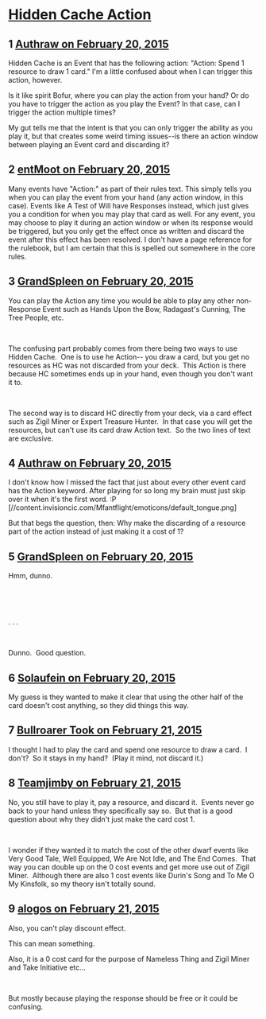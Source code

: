 # [Hidden Cache Action](https://community.fantasyflightgames.com/topic/135433-hidden-cache-action/)

## 1 [Authraw on February 20, 2015](https://community.fantasyflightgames.com/topic/135433-hidden-cache-action/?do=findComment&comment=1456849)

Hidden Cache is an Event that has the following action: "Action: Spend 1 resource to draw 1 card." I'm a little confused about when I can trigger this action, however.

Is it like spirit Bofur, where you can play the action from your hand? Or do you have to trigger the action as you play the Event? In that case, can I trigger the action multiple times?

My gut tells me that the intent is that you can only trigger the ability as you play it, but that creates some weird timing issues--is there an action window between playing an Event card and discarding it?

## 2 [entMoot on February 20, 2015](https://community.fantasyflightgames.com/topic/135433-hidden-cache-action/?do=findComment&comment=1456883)

Many events have "Action:" as part of their rules text. This simply tells you when you can play the event from your hand (any action window, in this case). Events like A Test of Will have Responses instead, which just gives you a condition for when you may play that card as well. For any event, you may choose to play it during an action window or when its response would be triggered, but you only get the effect once as written and discard the event after this effect has been resolved. I don't have a page reference for the rulebook, but I am certain that this is spelled out somewhere in the core rules.

## 3 [GrandSpleen on February 20, 2015](https://community.fantasyflightgames.com/topic/135433-hidden-cache-action/?do=findComment&comment=1457269)

You can play the Action any time you would be able to play any other non-Response Event such as Hands Upon the Bow, Radagast's Cunning, The Tree People, etc.

 

The confusing part probably comes from there being two ways to use Hidden Cache.  One is to use he Action-- you draw a card, but you get no resources as HC was not discarded from your deck.  This Action is there because HC sometimes ends up in your hand, even though you don't want it to.

 

The second way is to discard HC directly from your deck, via a card effect such as Zigil Miner or Expert Treasure Hunter.  In that case you will get the resources, but can't use its card draw Action text.  So the two lines of text are exclusive.

## 4 [Authraw on February 20, 2015](https://community.fantasyflightgames.com/topic/135433-hidden-cache-action/?do=findComment&comment=1457718)

I don't know how I missed the fact that just about every other event card has the Action keyword. After playing for so long my brain must just skip over it when it's the first word. :P [//content.invisioncic.com/Mfantflight/emoticons/default_tongue.png]

But that begs the question, then: Why make the discarding of a resource part of the action instead of just making it a cost of 1?

## 5 [GrandSpleen on February 20, 2015](https://community.fantasyflightgames.com/topic/135433-hidden-cache-action/?do=findComment&comment=1457848)

Hmm, dunno.  

 

 

. . . 

 

Dunno.  Good question.

## 6 [Solaufein on February 20, 2015](https://community.fantasyflightgames.com/topic/135433-hidden-cache-action/?do=findComment&comment=1457896)

My guess is they wanted to make it clear that using the other half of the card doesn't cost anything, so they did things this way.

## 7 [Bullroarer Took on February 21, 2015](https://community.fantasyflightgames.com/topic/135433-hidden-cache-action/?do=findComment&comment=1457929)

I thought I had to play the card and spend one resource to draw a card.  I don't?  So it stays in my hand?  (Play it mind, not discard it.)

## 8 [Teamjimby on February 21, 2015](https://community.fantasyflightgames.com/topic/135433-hidden-cache-action/?do=findComment&comment=1457942)

No, you still have to play it, pay a resource, and discard it.  Events never go back to your hand unless they specifically say so.  But that is a good question about why they didn't just make the card cost 1. 

 

I wonder if they wanted it to match the cost of the other dwarf events like Very Good Tale, Well Equipped, We Are Not Idle, and The End Comes.  That way you can double up on the 0 cost events and get more use out of Zigil Miner.  Although there are also 1 cost events like Durin's Song and To Me O My Kinsfolk, so my theory isn't totally sound.

## 9 [alogos on February 21, 2015](https://community.fantasyflightgames.com/topic/135433-hidden-cache-action/?do=findComment&comment=1458348)

Also, you can't play discount effect.

This can mean something.

Also, it is a 0 cost card for the purpose of Nameless Thing and Zigil Miner and Take Initiative etc...

 

But mostly because playing the response should be free or it could be confusing.


